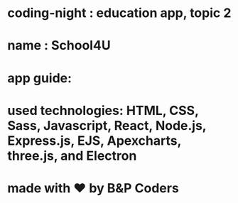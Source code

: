 # coding-night : education app, topic 2
# name : School4U
# app guide:
#
# used technologies: HTML, CSS, Sass, Javascript, React, Node.js, Express.js, EJS, Apexcharts, three.js, and Electron
# made with ❤ by B&P Coders